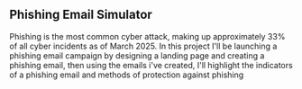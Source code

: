 ## Phishing Email Simulator
Phishing is the most common cyber attack, making up approximately 33% of all cyber incidents as of March 2025. In this project I'll be launching a phishing email campaign by designing a landing page and creating a phishing email, then using the emails i've created, I'll highlight the indicators of a phishing email and methods of protection against phishing 
